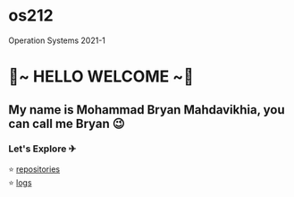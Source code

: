 # os212
Operation Systems 2021-1

# 🤗~ HELLO WELCOME ~🤗
## My name is Mohammad Bryan Mahdavikhia, you can call me Bryan 😉

### Let's Explore ✈
⭐ [repositories](https://github.com/bryanmahdavikhia?tab=repositories)<br>
⭐ [logs](https://github.com/bryanmahdavikhia/os212/blob/master/TXT/mylog.txt)
